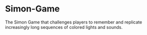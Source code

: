 # Simon-Game
The Simon Game  that challenges players to remember and replicate increasingly long sequences of colored lights and sounds.
